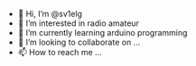 - 👋 Hi, I’m @sv1elg
- 👀 I’m interested in radio amateur
- 🌱 I’m currently learning arduino programming
- 💞️ I’m looking to collaborate on ...
- 📫 How to reach me ...

<!---
sv1elg/sv1elg is a ✨ special ✨ repository because its `README.md` (this file) appears on your GitHub profile.
You can click the Preview link to take a look at your changes.
--->
